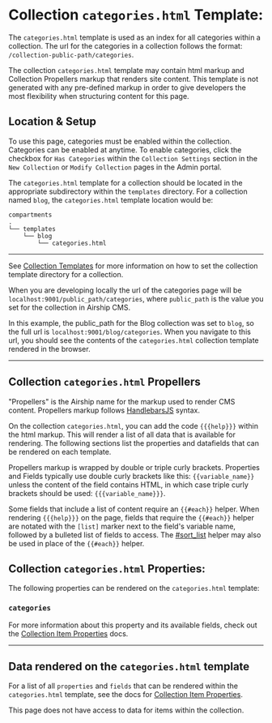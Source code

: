 # Collection `categories.html` Template:
The `categories.html` template is used as an index for all categories within a collection. The url for the categories in a collection follows the format: `/collection-public-path/categories`.

The collection `categories.html` template may contain html markup and Collection Propellers markup that renders site content. This template is not generated with any pre-defined markup in order to give developers the most flexibility when structuring content for this page.


## Location & Setup
To use this page, categories must be enabled within the collection. Categories can be enabled at anytime. To enable categories, click the checkbox for `Has Categories` within the `Collection Settings` section in the `New Collection` or `Modify Collection` pages in the Admin portal.

The `categories.html` template for a collection should be located in the appropriate subdirectory within the `templates` directory. For a collection named `blog`, the `categories.html` template location would be:
```
compartments
.
└── templates
    └── blog
        └── categories.html
```

---

See [Collection Templates](/documentation/view/collection-templates) for more information on how to set the collection template directory for a collection.

When you are developing locally the url of the categories page will be `localhost:9001/public_path/categories`, where `public_path` is the value you set for the collection in Airship CMS.

In this example, the public_path for the Blog collection was set to `blog`, so the full url is `localhost:9001/blog/categories`. When you navigate to this url, you should see the contents of the `categories.html` collection template rendered in the browser.

---

## Collection `categories.html` Propellers
"Propellers" is the Airship name for the markup used to render CMS content. Propellers markup follows [HandlebarsJS](http://handlebarsjs.com/) syntax. 

On the collection `categories.html`, you can add the code `{{{help}}}` within the html markup. This will render a list of all data that is available for rendering. The following sections list the properties and datafields that can be rendered on each template. 

Propellers markup is wrapped by double or triple curly brackets. Properties and Fields typically use double curly brackets like this: `{{variable_name}}` unless the content of the field contains HTML, in which case triple curly brackets should be used: `{{{variable_name}}}`.

Some fields that include a list of content require an `{{#each}}` helper. When rendering `{{{help}}}` on the page, fields that require the `{{#each}}` helper are notated with the `[list]` marker next to the field's variable name, followed by a bulleted list of fields to access. The [#sort_list](/documentation/view/propeller-helpers#user-content-sort_list) helper may also be used in place of the `{{#each}}` helper.

## Collection `categories.html` Properties:
The following properties can be rendered on the `categories.html` template:

### `categories`

For more information about this property and its available fields, check out the [Collection Item Properties](/documentation/view/collection-item-properties) docs.

---

## Data rendered on the `categories.html` template
For a list of all `properties` and `fields` that can be rendered within the `categories.html` template, see the docs for [Collection Item Properties](/documentation/view/collection-item-properties).

This page does not have access to data for items within the collection.
